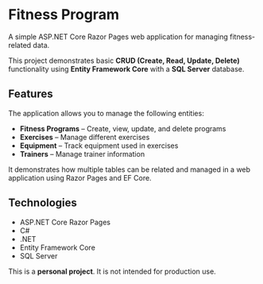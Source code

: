 # Fitness Program 

A simple ASP.NET Core Razor Pages web application for managing fitness-related data.  

This project demonstrates basic **CRUD (Create, Read, Update, Delete)** functionality using **Entity Framework Core** with a **SQL Server** database.  

## Features

The application allows you to manage the following entities:

- **Fitness Programs** – Create, view, update, and delete programs  
- **Exercises** – Manage different exercises 
- **Equipment** – Track equipment used in exercises  
- **Trainers** – Manage trainer information  

It demonstrates how multiple tables can be related and managed in a web application using Razor Pages and EF Core.  

## Technologies

- ASP.NET Core Razor Pages  
- C#  
- .NET  
- Entity Framework Core  
- SQL Server  


This is a **personal project**. It is not intended for production use.

